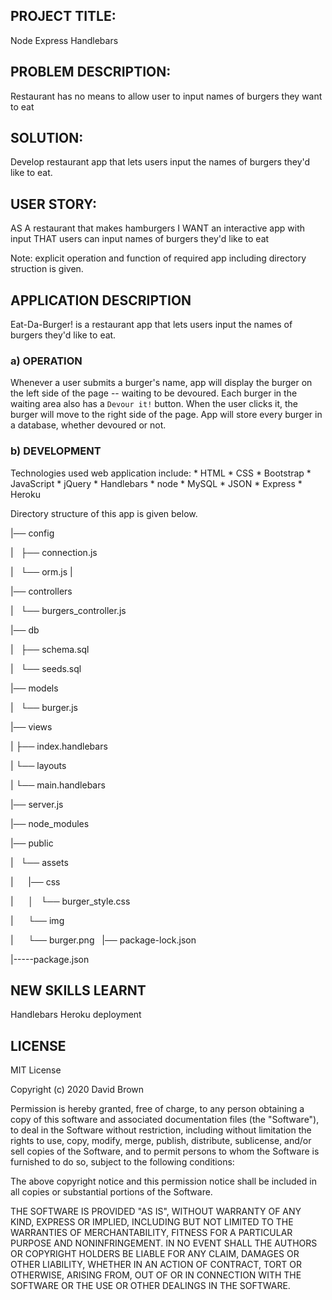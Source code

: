 ## PROJECT TITLE:

Node Express Handlebars

## PROBLEM DESCRIPTION:

Restaurant has no means to allow user to input names of burgers they want to eat

## SOLUTION:

Develop restaurant app that lets users input the names of burgers they'd like to eat.

## USER STORY:

AS A restaurant that makes hamburgers
I WANT an interactive app with input
THAT users can input names of burgers they'd like to eat

Note: explicit operation and function of required app including directory struction is given.

## APPLICATION DESCRIPTION

Eat-Da-Burger! is a restaurant app that lets users input the names of burgers they'd like to eat.

### a) OPERATION

Whenever a user submits a burger's name, app will display the burger on the left side of the page -- waiting to be devoured.
Each burger in the waiting area also has a `Devour it!` button. When the user clicks it, the burger will move to the right side of the page.
App will store every burger in a database, whether devoured or not.

### b) DEVELOPMENT

Technologies used web application include:
    * HTML
    * CSS
    * Bootstrap
    * JavaScript
    * jQuery
    * Handlebars
    * node
    * MySQL
    * JSON
    * Express
    * Heroku

Directory structure of this app is given below.


|── config

|   ├── connection.js

|   └── orm.js
| 

|── controllers

|   └── burgers_controller.js


|── db

|   ├── schema.sql

|   └── seeds.sql

|── models

|   └── burger.js

|── views

|    ├── index.handlebars

|    └── layouts

|        └── main.handlebars

|── server.js

|── node_modules

|── public

|   └── assets

|        |── css

|        │   └── burger_style.css

|       └── img

|           └── burger.png
  
|── package-lock.json

|-----package.json


## NEW SKILLS LEARNT

Handlebars
Heroku deployment

## LICENSE

MIT License

Copyright (c) 2020 David Brown

Permission is hereby granted, free of charge, to any person obtaining a copy
of this software and associated documentation files (the "Software"), to deal
in the Software without restriction, including without limitation the rights
to use, copy, modify, merge, publish, distribute, sublicense, and/or sell
copies of the Software, and to permit persons to whom the Software is
furnished to do so, subject to the following conditions:

The above copyright notice and this permission notice shall be included in all
copies or substantial portions of the Software.

THE SOFTWARE IS PROVIDED "AS IS", WITHOUT WARRANTY OF ANY KIND, EXPRESS OR
IMPLIED, INCLUDING BUT NOT LIMITED TO THE WARRANTIES OF MERCHANTABILITY,
FITNESS FOR A PARTICULAR PURPOSE AND NONINFRINGEMENT. IN NO EVENT SHALL THE
AUTHORS OR COPYRIGHT HOLDERS BE LIABLE FOR ANY CLAIM, DAMAGES OR OTHER
LIABILITY, WHETHER IN AN ACTION OF CONTRACT, TORT OR OTHERWISE, ARISING FROM,
OUT OF OR IN CONNECTION WITH THE SOFTWARE OR THE USE OR OTHER DEALINGS IN THE
SOFTWARE.
